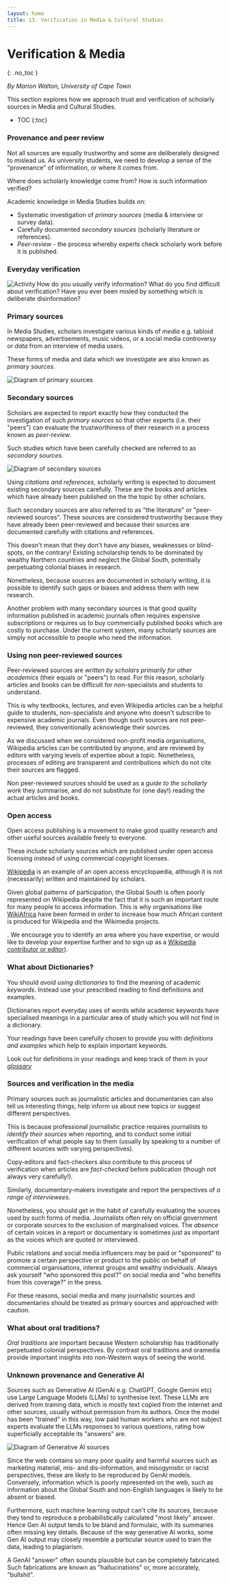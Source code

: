 ```yaml
---
layout: home
title: 13. Verification in Media & Cultural Studies
---
```

# Verification & Media
{: .no_toc }

*By Marion Walton, University of Cape Town*

This section explores how we approach trust and verification of scholarly sources in Media and Cultural Studies.

- TOC
{:toc}

### Provenance and peer review

Not all sources are equally trustworthy and some are deliberately designed to mislead us. 
As university students, we need to develop a sense of the "provenance" of information, 
or where it comes from.  

Where does scholarly knowledge come from? How is such information verified?

Academic knowledge in Media Studies builds on:
- Systematic investigation of *primary sources* (media & interview or survey data).
- Carefully documented *secondary sources* (scholarly literature or references).
- *Peer-review* - the process whereby experts check scholarly work before it is published.

### Everyday verification

![Activity](https://cdn.glitch.global/cf95248c-36c9-4c16-8fd1-053cbc9fd048/pencilpencil.svg?v=1739011370699 "small")
How do you usually verify information? What do you find difficult about verification? Have you ever been misled by something which is deliberate disinformation? 


### Primary sources

In Media Studies, scholars investigate various kinds of *media* e.g. tabloid newspapers, advertisements, 
music videos, or a social media controversy or *data* from an interview of media users.

These forms of media and data which we investigate are also known as *primary sources*.

![Diagram of primary sources](https://cdn.glitch.global/cd1cae68-6df1-4c12-8663-2f7bd0e4e521/Board001.png?v=1733988234352 "illustration")

### Secondary sources

Scholars are expected to report exactly how they conducted the investigation of such *primary sources* 
so that other experts (i.e. their "peers") can evaluate the trustworthiness of their research in a process known as *peer-review*.

Such studies which have been carefully checked are referred to as *secondary sources*.


![Diagram of secondary sources](https://cdn.glitch.global/cd1cae68-6df1-4c12-8663-2f7bd0e4e521/Board002.png?v=1733988237824 "illustration")


Using *citations and references*, scholarly writing is expected to document existing secondary sources carefully. 
These are the books and articles which have already been published on the the topic by other scholars.

Such secondary sources are also referred to as "the literature" or "peer-reviewed sources".
These sources are considered trustworthy because they have already been peer-reviewed and because 
their sources are documented carefully with citations and references.

This doesn't mean that they don't have any biases, weaknesses or blind-spots, on the contrary! Existing scholarship
tends to be dominated by wealthy Northern countries and neglect the Global South, potentially perpetuating colonial biases in research.

Nonetheless, because sources are documented in scholarly writing, it is possible to identify such gaps or biases and address them with new research. 

Another problem with many secondary sources is that good quality information published in academic journals often requires
expensive subscriptions or requires us to buy commercially published books which are costly to purchase. 
Under the current system, many scholarly sources are simply not accessible to people who need the information.

### Using non peer-reviewed sources

Peer-reviewed sources are *written by scholars primarily for other academics* (their equals or "peers") to read.
For this reason, scholarly articles and books can be difficult for non-specialists and students to understand.

This is why textbooks, lectures, and even Wikipedia articles can be a helpful guide to students, non-specialists and 
anyone who doesn't subscribe to expensive academic journals. 
Even though such sources are not peer-reviewed, they conventionally acknowledge their sources.

As we discussed when we considered non-profit media organisations, Wikipedia articles can be contributed by anyone, and are reviewed by editors with varying levels of expertise about 
a topic. Nonetheless, processes of editing are transparent and contributions which do not cite their sources are flagged.

Non peer-reviewed sources should be used as a *guide to the scholarly work* they summarise, 
and do not substitute for (one day!) reading the actual articles and books. 

### Open access 

Open access publishing is a movement to make good quality research and other useful sources available freely to everyone.

These include scholarly sources which are published under open access licensing instead of using commercial copyright licenses.

[Wikipedia](https://en.wikipedia.org) is an example of an open access encyclopaedia, although it is not (necessarily) written and maintained by scholars.

Given global patterns of participation, the Global South is often poorly represented on Wikipedia despite the fact that it is such 
an important route for many people to access information. This is why organisations like [WikiAfrica](https://meta.wikimedia.org/wiki/WikiAfrica) 
have been formed in order to increase how much African content is produced for Wikipedia and the Wikimedia projects.

.
We encourage you to identify an area where you have expertise, or would like to develop your expertise further
and to sign up as a [Wikipedia contributor or editor](https://en.wikipedia.org/wiki/Wikipedia:Contributing_to_Wikipedia)). 

### What about Dictionaries?

You should *avoid using dictionaries* to find the meaning of academic *keywords*.
Instead use your prescribed reading to find definitions and examples.

Dictionaries report everyday uses of words while academic keywords have specialised meanings in a particular area of study which you will not find in a dictionary. 

Your readings have been carefully chosen to provide you with *definitions and examples* which help to explain important keywords. 

Look out for definitions in your readings and keep track of them in your *[glossary](/posts/z_glossary/)*

### Sources and verification in the media

Primary sources such as journalistic articles and documentaries can also tell us interesting things, 
help inform us about new topics or suggest different perspectives.

This is because professional journalistic practice requires journalists to *identify their sources* when reporting, and to conduct some
initial verification of what people say to them (usually by speaking to a number of different sources with varying perspectives).

Copy-editors and fact-checkers also contribute to this process of verification when articles are *fact-checked* before publication (though not always very carefully!).

Similarly, documentary-makers investigate and report the perspectives of *a range of interviewees*. 

Nonetheless, you should get in the habit of carefully evaluating the sources used by such forms of media. 
Journalists often rely on official government or corporate sources to the exclusion of marginalised voices.
The *absence* of certain voices in a report or documentary is sometimes just as important as the voices which are quoted or interviewed.

Public relations and social media influencers may be paid or "sponsored" to promote a certain
perspective or product to the public on behalf of commercial organisations, interest groups and 
wealthy individuals. Always ask yourself "who sponsored this post?" on social media and "who benefits 
from this coverage?" in the press.

For these reasons, social media and many journalistic sources and documentaries should be treated as primary sources and approached with caution.

### What about oral traditions?

*Oral traditions* are important because Western scholarship has traditionally perpetuated colonial perspectives. 
By contrast oral traditions and oramedia provide important insights into non-Western ways of seeing the world.


### Unknown provenance and Generative AI

Sources such as Generative AI (GenAI e.g. ChatGPT, Google Gemini etc) use Large Language Models (LLMs) 
to synthesise text. These LLMs are derived from training data, which is mostly text copied from the 
internet and other sources, usually without permission from its authors. Once the model has been "trained" in this way,
low paid human workers who are not subject experts evaluate the LLMs responses to various questions, 
rating how superficially acceptable its "answers" are.

![Diagram of Generative AI sources](https://cdn.glitch.global/cd1cae68-6df1-4c12-8663-2f7bd0e4e521/Board003.png?v=1733988242117 "illustration")


Since the web contains so many poor quality and harmful sources such as marketing material, mis- and dis-information, 
and misogynistic or racist perspectives, these are likely to be reproduced by GenAI models. Conversely, information which is poorly
represented on the web, such as information about the Global South and non-English languages is likely to be absent or biased.

Furthermore, such machine learning output can't cite its sources, because they tend to reproduce a probabilistically calculated "most likely" answer. 
Hence Gen AI output tends to be bland and formulaic, with its summaries often missing key details.
Because of the way generative AI works, some Gen AI output may closely resemble a particular source used to train the data, 
leading to plagiarism.

A GenAI "answer" often sounds plausible but can be completely fabricated. Such fabrications are known as "hallucinations" or, more accurately, "bullshit".
